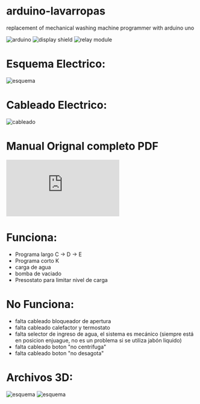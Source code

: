 # arduino-lavarropas
 replacement of mechanical washing machine programmer with arduino uno

![arduino](https://raw.githubusercontent.com/k4b3z4/arduino-lavarropas/master/docs/4622_large_arduino_uno_main_board.jpg)
![display shield](https://raw.githubusercontent.com/k4b3z4/arduino-lavarropas/master/docs/sku_136426_1.jpg)
![relay module](https://raw.githubusercontent.com/k4b3z4/arduino-lavarropas/master/docs/4-channel%20relay%20Module-800x800.jpg)


# Esquema Electrico:

![esquema](https://raw.githubusercontent.com/k4b3z4/arduino-lavarropas/master/docs/circuit.png)

# Cableado Electrico:

![cableado](https://raw.githubusercontent.com/k4b3z4/arduino-lavarropas/master/docs/esquema-cableado.png)


# Manual Orignal completo PDF

![manual](https://raw.githubusercontent.com/k4b3z4/arduino-lavarropas/master/docs/MANUAL_DE_SERVICIO_AWF217.pdf)

# Funciona:

* Programa largo C -> D -> E
* Programa corto K
* carga de agua
* bomba de vaciado 
* Presostato para limitar nivel de carga

# No Funciona:

* falta cableado bloqueador de apertura
* falta cableado calefactor y termostato
* falta selector de ingreso de agua, el sistema es mecánico (siempre está en posicion enjuague, no es un problema si se utiliza jabón liquido) 
* falta cableado boton "no centrifuga"
* falta cableado boton "no desagota"

# Archivos 3D:

![esquema](https://raw.githubusercontent.com/k4b3z4/arduino-lavarropas/master/docs/frente_lavarropas.png)
![esquema](https://raw.githubusercontent.com/k4b3z4/arduino-lavarropas/master/docs/soporte_reles.png)
